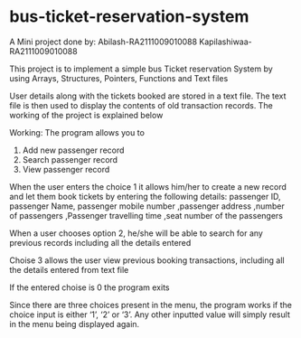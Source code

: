 # bus-ticket-reservation-system

A Mini project done by:
Abilash-RA2111009010088
Kapilashiwaa-RA2111009010088


This project is to implement a simple bus Ticket reservation System by using Arrays, Structures, Pointers, Functions and Text files 

User details along with the tickets booked are stored in a text file. The text file is then used to display the contents of old transaction records. The working of the project is explained below

Working: The program allows you to 
1)	Add new passenger record
2)	Search passenger record
3)	View passenger record

When the user enters the choice 1 it allows him/her to create a new record and let them book tickets by entering the following details: passenger ID, passenger Name, passenger mobile number ,passenger address ,number of passengers ,Passenger travelling time ,seat number of the passengers

When a user chooses option 2, he/she will be able to search for any previous records including all the details entered

Choise 3 allows the user view previous booking transactions, including all the details entered from text file

If the entered choise is 0 the program exits

Since there are three choices present in the menu, the program works if the choice input is either ‘1’, ‘2’ or ‘3’. Any other inputted value will simply result in the menu being displayed again. 
